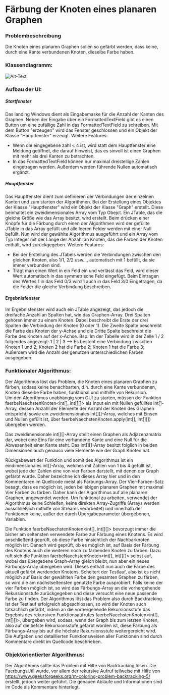 ﻿# Färbung der Knoten eines planaren Graphen
### Problembeschreibung
Die Knoten eines planaren Graphen sollen so gefärbt werden, dass keine, durch eine Kante verbundenen Knoten, dieselbe Farbe haben. 

### Klassendiagramm:

![Alt-Text](https://github.com/Lucab2k/Graphenf-rbungUI/blob/master/Graphenf%C3%A4rbung/Klassendiagramm.png?raw=true "Klassendiagramm")
### Aufbau der UI:

##### Startfenster
Das landing Windows dient als Eingabemaske für die Anzahl der Kanten des Graphen. Neben der Eingabe über ein FormattedTextField gibt es einen Button um eine zufällige Zahl in das FormattedTextField zu schreiben.
Mit dem Button "erzeugen" wird das Fenster geschlossen und ein Objekt der Klasse "Hauptfenster" erzeugt.
Weitere Features:
* Wenn die eingegebene zahl < 4 ist, wird statt dem Hauptfenster eine Meldung geöffnet, die darauf hinweist, das es sinvoll ist einen Graphen mit mehr als drei Kanten zu betrachten.
* In das FormattedTextField können nur maximal dreistellige Zahlen eingetragen werden. Außerdem werden führende Nullen automatisch ergänzt.

##### Hauptfenster
Das Hauptfenster dient zum definieren der Verbindungen der einzelnen Kanten und zum starten der Algorithmen. Bei der Erstellung eines Objektes der Klasse "Hauptfenster" wird ein Objekt der Klasse "Graph" erstellt. Diese beinhaltet ein zweidimensionales Array vom Typ Obejct. Ein JTable, das die gleiche Größe wie das Array besitzt, wird erstellt. Beim drücken einer Knöpfe für die Färbung durch einen der Algorithmen wird der gefüllte JTable in das Array gefüllt und alle leeren Felder werden mit einer Null befüllt. Nun wird der gewählte Algorithmus ausgeführt und ein Array vom Typ Integer mit der Länge der Anzahl an Knoten, das die Farben der Knoten enthält, wird zurückgegeben.
Weitere Features:
* Bei der Erstellung des JTabels werden die Verbindungen zwischen den gleichen Knoten, also 1/1, 2/2 usw..., automatisch mit 1 befüllt, da sie immer verbunden sind.
* Trägt man einen Wert in ein Feld ein und verlässt das Feld, wird dieser Wert automatisch in das symmetrische Feld eingefügt. Beim Eintragen des Wertes 1 in das Feld 0/3 wird 1 auch in das Feld 3/0 Eingetragen, da die Felder die gleiche Verbindung beschreiben.

#### Ergebnisfenster
Im Ergebnisfenster wird auch ein JTable angezeigt, das jedoch die dreifache Anzahl an Spalten hat, wie das Graphen-Array. Drei Spalten gehören immer zu einem Knoten. Dabei beschreibt die Erste der drei Spalten die Verbindung der Knoten (0 oder 1). Die Zweite Spalte beschreibt die Farbe des Knoten der y-Achse und die Dritte Spalte beschreibt die Farbe des Knoten auf der x-Achse.
Bsp: Im der Tabelle wird in der Zelle 1 / 2 folgendes angezeigt: 1 | 2 | 3 --> Es besteht eine Verbindung zwischen Knoten 1 und 2; Knoten 2 hat die Farbe 2; Knoten 1 hat die Farbe 3;
Außerdem wird die Anzahl der genutzen unterschiedlichen Farben ausgegeben.

### Funktionaler Algorithmus:
Der Algorithmus löst das Problem, die Knoten eines planaren Graphen zu färben, sodass keine benachbarten, d.h. durch eine Kante verbundenen, Knoten dieselbe Farbe haben, funktional und mithilfe von Rekursion.  
Um den Algorithmus unabhängig vom GUI zu starten, müssen der Funktion faerbeNaechstenKnoten<int[], int[][]> als Input ein mit Nullen gefülltes int[]-Array, dessen Anzahl der Elemente der Anzahl der Knoten des Graphen entspricht, sowie ein zweidimensionales int[][]-Array, welches mit Einsen und Nullen gefüllt ist, über faerbeNaechstenKnoten.apply(int[], int[][]) übergeben werden.

Das zweidimensionale int[][]-Array stellt einen Graphen als Adjazenzmatrix dar, wobei eine Eins für eine vorhandene Kante und eine Null für die Abwesenheit einer Kante steht. Das int[][]-Array besitzt folglich in beiden Dimensionen auch genauso viele Elemente wie der Graph Knoten hat.
   
Rückgabewert der Funktion und somit des Algorithmus ist ein eindimensionales int[]-Array, welches mit Zahlen von 1 bis 4 gefüllt ist, wobei jede der Zahlen eine von vier Farben darstellt, mit denen der Graph gefärbt wurde. 
Daher bezeichne ich dieses Array hier und in den Kommentaren im Quellcode meist als Färbungs-Array. Der Vier-Farben-Satz besagt, dass es möglich ist, jeden beliebigen planaren Graphen mit maximal Vier Farben zu färben. Daher kann der Algorithmus auf alle planaren Graphen, angewendet werden. 
Um funktional zu arbeiten, verwendet der Algorithmus keine Schleifen, keine direkten Array-Zugriffe (Arrays werden ausschließlich mithilfe von Streams verarbeitet) und innerhalb der Funktionen keine, außer der durch Übergabeparameter übergebenen, Variablen.

Die Funktion faerbeNaechstenKnoten<int[], int[][]>  bevorzugt immer die bisher am seltensten verwendete Farbe zur Färbung eines Knotens. Es wird anschließend geprüft, ob diese Farbe hinsichtlich der Nachbarknoten möglich ist. Danach wird geprüft, ob es möglich ist, auf Basis der Färbung des Knotens auch die weiteren noch zu färbenden Knoten zu färben. 
Dazu ruft sich die Funktion faerbeNaechstenKnoten<int[], int[][]> selbst auf, wobei das übergebene Graph-Array gleich bleibt, nun aber ein neues Färbungs-Array übergeben wird. Dieses enthält nun auch die Farbe des aktuell gefärbt werdenden Knotens. Scheitert der Testlauf, also ist es nicht möglich auf Basis der gewählten Farbe den gesamten Graphen zu färben, so wird die am nächstseltensten genutzte Farbe ausprobiert. 
Falls keine der vier Farben möglich ist, so wird das Färbungs-Array an die vorhergehende Rekursionsstufe zurückgegeben und diese versucht eine neue passende Farbe zu finden. Der Algorithmus löst das Problem also durch Backtracking. 
Ist der Testlauf erfolgreich abgeschlossen, so wird der Knoten auch tatsächlich gefärbt, indem an die vorhergehende Rekursionsstufe das Ergebnis des rekursiven Funktionsaufrufes faerbeNaechstenKnoten<int[], int[][]>, übergeben wird, sodass, wenn der Graph bis zum letzten Knoten, also auf die tiefste Rekursionsstufe gefärbt worden ist, diese Färbung als Färbungs-Array bis auf die höchste Rekursionsstufe weitergereicht wird. 
Die Aufgaben und detaillierten Funktionsweisen aller Funktionen sind durch Kommentare direkt im Quellcode beschrieben.


### Objektorientierter Algorithmus:
Der Algorithmus sollte das Problem mit Hilfe von Backtracking lösen.
Die FaerbungsUtil wurde, vor allem der rekursive Aufruf teilweise mit Hilfe von https://www.geeksforgeeks.org/m-coloring-problem-backtracking-5/ erstellt, jedoch weiter geführt.
Die genauen Abläufe und Informationen sind im Code als Kommentare hinterlegt.

